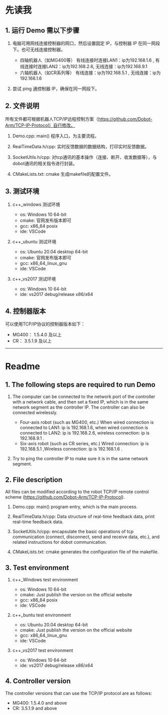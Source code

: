 # 先读我

## 1. 运行 Demo 需以下步骤
1. 电脑可用网线连接控制器的网口，然后设置固定 IP，与控制器 IP 在同一网段下。也可无线连接控制器。

   - 四轴机器人（如MG400等）     有线连接时连接LAN1：ip为192.168.1.6 , 有线连接时连接LAN2：ip为192.168.2.6,  无线连接：ip为192.168.9.1
   - 六轴机器人（如CR系列等）    有线连接：ip为192.168.5.1 , 无线连接：ip为192.168.1.6
  
2. 尝试 ping 通控制器 IP，确保在同一网段下。

## 2. 文件说明

所有文件都可根据机器人TCP/IP远程控制方案（https://github.com/Dobot-Arm/TCP-IP-Protocol）自行修改。

1. Demo.cpp:             main() 程序入口，为主要流程。

2. RealTimeData.h/cpp:   实时反馈数据的数据结构，打印实时反馈数据。
   
3. SocketUtils.h/cpp:    对tcp通讯的基本操作（连接、断开、收发数据等），与dobot通讯的相关指令进行封装。

4. CMakeLists.txt:       cmake 生成makefile的配置文件。

   

## 3. 测试环境
1. c++_windows 测试环境
   - os: Windows 10 64-bit
   - cmake: 官网发布版本即可
   - gcc: x86_64 posix
   - ide: VSCode
  

2. c++_ubuntu 测试环境
   - os: Ubuntu 20.04 desktop 64-bit
   - cmake: 官网发布版本即可
   - gcc: x86_64_linux_gnu
   - ide: VSCode
  

3. c++_vs2017 测试环境
   - os: Windows 10 64-bit
   - ide: vs2017  debug/release x86/x64


## 4. 控制器版本
可以使用TCP/IP协议的控制器版本如下：  

- MG400： 1.5.4.0 及以上
- CR： 3.5.1.9 及以上


---


# Readme

## 1. The following steps are required to run Demo
1. The computer can be connected to the network port of the controller with a network cable, and then set a fixed IP, which is in the same network segment as the controller IP. The controller can also be connected wirelessly.

    - Four-axis robot (such as MG400, etc.) When wired connection is connected to LAN1: ip is 192.168.1.6, when wired connection is connected to LAN2: ip is 192.168.2.6, wireless connection: ip is 192.168.9.1 .
    - Six-axis robot (such as CR series, etc.) Wired connection: ip is 192.168.5.1 ,Wireless connection: ip is 192.168.1.6 .

2. Try to ping the controller IP to make sure it is in the same network segment.


## 2. File description
All files can be modified according to the robot TCP/IP remote control scheme (https://github.com/Dobot-Arm/TCP-IP-Protocol).

1. Demo.cpp: main() program entry, which is the main process.

2. RealTimeData.h/cpp: Data structure of real-time feedback data, print real-time feedback data.
   
3. SocketUtils.h/cpp: encapsulate the basic operations of tcp communication (connect, disconnect, send and receive data, etc.), and related instructions for dobot communication.

4. CMakeLists.txt: cmake generates the configuration file of the makefile.


## 3. Test environment
1. c++_Windows test environment
   - os: Windows 10 64-bit
   - cmake: Just publish the version on the official website
   - gcc: x86_64 posix
   - ide: VSCode
  
  
2. c++_buntu test environment
   - os: Ubuntu 20.04 desktop 64-bit
   - cmake: Just publish the version on the official website
   - gcc: x86_64_linux_gnu
   - ide: VSCode
  

3. c++_vs2017 test environment
   - os: Windows 10 64-bit
   - ide: vs2017  debug/release x86/x64


## 4. Controller version
The controller versions that can use the TCP/IP protocol are as follows:

- MG400: 1.5.4.0 and above
- CR: 3.5.1.9 and above